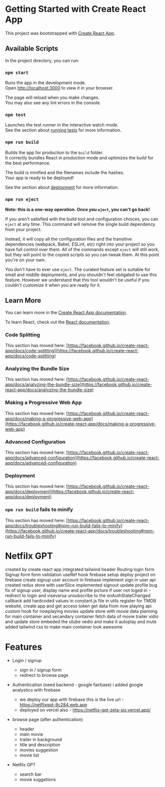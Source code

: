 # Getting Started with Create React App

This project was bootstrapped with [Create React App](https://github.com/facebook/create-react-app).

## Available Scripts

In the project directory, you can run:

### `npm start`

Runs the app in the development mode.\
Open [http://localhost:3000](http://localhost:3000) to view it in your browser.

The page will reload when you make changes.\
You may also see any lint errors in the console.

### `npm test`

Launches the test runner in the interactive watch mode.\
See the section about [running tests](https://facebook.github.io/create-react-app/docs/running-tests) for more information.

### `npm run build`

Builds the app for production to the `build` folder.\
It correctly bundles React in production mode and optimizes the build for the best performance.

The build is minified and the filenames include the hashes.\
Your app is ready to be deployed!

See the section about [deployment](https://facebook.github.io/create-react-app/docs/deployment) for more information.

### `npm run eject`

**Note: this is a one-way operation. Once you `eject`, you can't go back!**

If you aren't satisfied with the build tool and configuration choices, you can `eject` at any time. This command will remove the single build dependency from your project.

Instead, it will copy all the configuration files and the transitive dependencies (webpack, Babel, ESLint, etc) right into your project so you have full control over them. All of the commands except `eject` will still work, but they will point to the copied scripts so you can tweak them. At this point you're on your own.

You don't have to ever use `eject`. The curated feature set is suitable for small and middle deployments, and you shouldn't feel obligated to use this feature. However we understand that this tool wouldn't be useful if you couldn't customize it when you are ready for it.

## Learn More

You can learn more in the [Create React App documentation](https://facebook.github.io/create-react-app/docs/getting-started).

To learn React, check out the [React documentation](https://reactjs.org/).

### Code Splitting

This section has moved here: [https://facebook.github.io/create-react-app/docs/code-splitting](https://facebook.github.io/create-react-app/docs/code-splitting)

### Analyzing the Bundle Size

This section has moved here: [https://facebook.github.io/create-react-app/docs/analyzing-the-bundle-size](https://facebook.github.io/create-react-app/docs/analyzing-the-bundle-size)

### Making a Progressive Web App

This section has moved here: [https://facebook.github.io/create-react-app/docs/making-a-progressive-web-app](https://facebook.github.io/create-react-app/docs/making-a-progressive-web-app)

### Advanced Configuration

This section has moved here: [https://facebook.github.io/create-react-app/docs/advanced-configuration](https://facebook.github.io/create-react-app/docs/advanced-configuration)

### Deployment

This section has moved here: [https://facebook.github.io/create-react-app/docs/deployment](https://facebook.github.io/create-react-app/docs/deployment)

### `npm run build` fails to minify

This section has moved here: [https://facebook.github.io/create-react-app/docs/troubleshooting#npm-run-build-fails-to-minify](https://facebook.github.io/create-react-app/docs/troubleshooting#npm-run-build-fails-to-minify)


# Netfilx GPT 
 created by create react app
 integrated tailwind
 header
 Routing
 login form
 Signup form 
 form validation
 useRef hook
 firebase setup
 deploy project on firebase
 create signup user account in firebase
 implement sign in user api 
 created redux store with userSlice
 implemented signout 
 update profile
 bug fix of signup user, display name and profile picture
 if user not loged in - redirect to login and visevarsa
 unsubscribe to the onAuthStateChanged callback
 add hardcoded values in constant.js file in utils
 register for TMDB website, create app and get access token 
 get data from now playing api 
 custom hook for nowplaying movies
 update store with movie data 
 planning for main container and secandary container
 fetch data of movie trailer vidio and update store
 embeded the utube vedio and make it autoplay and mute 
 added tailwind css to make main container look awesome


# Features 
- Login / signup
    - sign in / signup form 
    - redirect to browse page

- Authentication (need backend - google fairbase) 
  i added google analystics with firebase 
  - we deploy our app with firebase this is the live url - https://netflixgpt-8c284.web.app  
  - deployed on vercel also - https://netflix-gpt-zeta-six.vercel.app/

- browse page (after authentication)
   - header
   - main movie
   - trailer in background
   - title and description 
   - movies suggestion 
   - movie list

- Netfilx GPT 
    - search bar 
    - movie suggetions